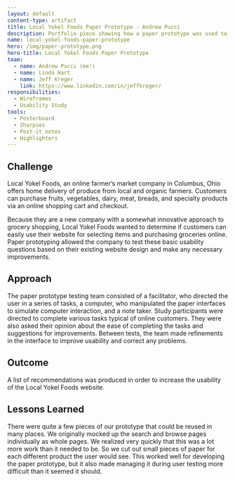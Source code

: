 ```yaml
---
layout: default
content-type: artifact
title: Local Yokel Foods Paper Prototype - Andrew Pucci
description: Portfolio piece showing how a paper prototype was used to improve the Local Yokel Foods website.
name: local-yokel-foods-paper-prototype
hero: /img/paper-prototype.png
hero-title: Local Yokel Foods Paper Prototype
team: 
  - name: Andrew Pucci (me!)
  - name: Linda Hart
  - name: Jeff Kreger
    link: https://www.linkedin.com/in/jeffkreger/
responsibilities:
  - Wireframes
  - Usability Study
tools:
  - Posterboard
  - Sharpies
  - Post-it notes
  - Highlighters
---
```


## Challenge
Local Yokel Foods, an online farmer’s market company in Columbus, Ohio offers home delivery of produce from local and organic farmers. Customers can purchase fruits, vegetables, dairy, meat, breads, and specialty products via an online shopping cart and checkout.

Because they are a new company with a somewhat innovative approach to grocery shopping, Local Yokel Foods wanted to determine if customers can easily use their website for selecting items and purchasing groceries online. Paper prototyping allowed the company to test these basic usability questions based on their existing website design and make any necessary improvements.

## Approach
The paper prototype testing team consisted of a facilitator, who directed the user in a series of tasks, a computer, who manipulated the paper interfaces to simulate computer interaction, and a note taker. Study participants were directed to complete various tasks typical of online customers. They were also asked their opinion about the ease of completing the tasks and suggestions for improvements. Between tests, the team made refinements in the interface to improve usability and correct any problems.

## Outcome
A list of recommendations was produced in order to increase the usability of the Local Yokel Foods website.

## Lessons Learned
There were quite a few pieces of our prototype that could be reused in many places. We originally mocked up the search and browse pages individually as whole pages. We realized very quickly that this was a lot more work than it needed to be. So we cut out small pieces of paper for each different product the user would see. This worked well for developing the paper prototype, but it also made managing it during user testing more difficult than it seemed it should.